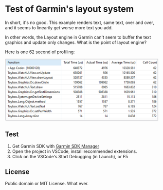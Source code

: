 # Test of Garmin's layout system

In short, it's no good. This example renders text, same text, over and over, and it seems to linearily get worse more text you add.

In other words, the Layout engine in Garmin can't seem to buffer the text graphics and update only changes. What is the point of layout engine?

Here is one 62 second of profiling:

![Profiling 62 seconds](./profiling-62seconds.png)

## Test

1. Get Garmin SDK with [Garmin SDK Manager](https://developer.garmin.com/connect-iq/sdk/)
2. Open the project in VSCode, install recommended extensions.
3. Click on the VSCode's Start Debugging (in Launch), or F5

## License

Public domain or MIT License. What ever.

